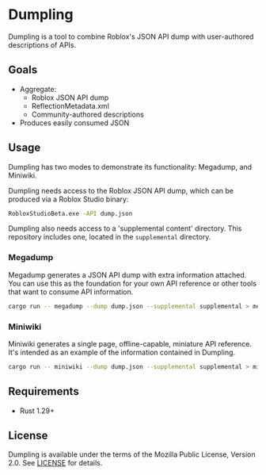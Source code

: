# Dumpling
Dumpling is a tool to combine Roblox's JSON API dump with user-authored descriptions of APIs.

## Goals
* Aggregate:
	* Roblox JSON API dump
	* ReflectionMetadata.xml
	* Community-authored descriptions
* Produces easily consumed JSON

## Usage
Dumpling has two modes to demonstrate its functionality: Megadump, and Miniwiki.

Dumpling needs access to the Roblox JSON API dump, which can be produced via a Roblox Studio binary:

```sh
RobloxStudioBeta.exe -API dump.json
```

Dumpling also needs access to a 'supplemental content' directory. This repository includes one, located in the `supplemental` directory.

### Megadump
Megadump generates a JSON API dump with extra information attached. You can use this as the foundation for your own API reference or other tools that want to consume API information.

```sh
cargo run -- megadump --dump dump.json --supplemental supplemental > megadump.json
```

### Miniwiki
Miniwiki generates a single page, offline-capable, miniature API reference. It's intended as an example of the information contained in Dumpling.

```sh
cargo run -- miniwiki --dump dump.json --supplemental supplemental > miniwiki.html
```

## Requirements
* Rust 1.29+

## License
Dumpling is available under the terms of the Mozilla Public License, Version 2.0. See [LICENSE](LICENSE) for details.